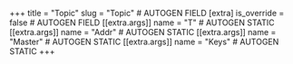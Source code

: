 +++
title = "Topic"
slug = "Topic" # AUTOGEN FIELD
[extra]
is_override = false # AUTOGEN FIELD
[[extra.args]]
name = "T" # AUTOGEN STATIC
[[extra.args]]
name = "Addr" # AUTOGEN STATIC
[[extra.args]]
name = "Master" # AUTOGEN STATIC
[[extra.args]]
name = "Keys" # AUTOGEN STATIC
+++